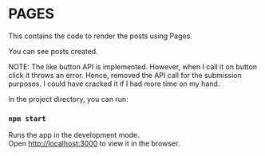 # PAGES

This contains the code to render the posts using Pages.

You can see posts created. 

NOTE: The like button API is implemented. However, when I call it on
button click it throws an error. Hence, removed the API call for the
submission purposes. I could have cracked it if I had more time on my hand.

In the project directory, you can run:

### `npm start`

Runs the app in the development mode.\
Open [http://localhost:3000](http://localhost:3000) to view it in the browser.

